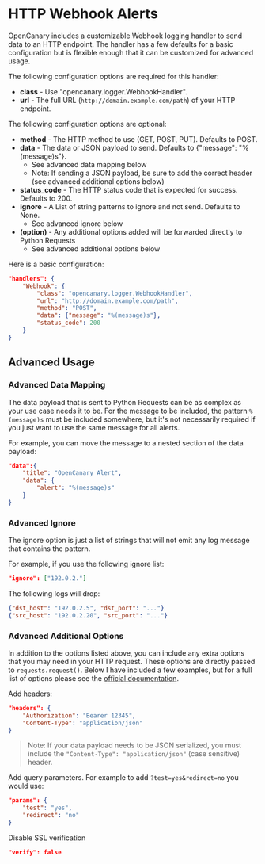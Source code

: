 # HTTP Webhook Alerts
OpenCanary includes a customizable Webhook logging handler to send data to an HTTP endpoint. The handler has a few defaults for a basic configuration but is flexible enough that it can be customized for advanced usage.

The following configuration options are required for this handler:

* **class** - Use "opencanary.logger.WebhookHandler".
* **url** - The full URL (`http://domain.example.com/path`) of your HTTP endpoint.

The following configuration options are optional:

* **method** - The HTTP method to use (GET, POST, PUT). Defaults to POST.
* **data** - The data or JSON payload to send. Defaults to {"message": "%(message)s"}.
    * See advanced data mapping below
    * Note: If sending a JSON payload, be sure to add the correct header (see advanced additional options below)
* **status_code** - The HTTP status code that is expected for success. Defaults to 200.
* **ignore** - A List of string patterns to ignore and not send. Defaults to None.
    * See advanced ignore below
* **(option)** - Any additional options added will be forwarded directly to Python Requests
    * See advanced additional options below

Here is a basic configuration:

```json
"handlers": {
    "Webhook": {
        "class": "opencanary.logger.WebhookHandler",
        "url": "http://domain.example.com/path",
        "method": "POST",
        "data": {"message": "%(message)s"},
        "status_code": 200
    }
}
```

## Advanced Usage

### Advanced Data Mapping

The data payload that is sent to Python Requests can be as complex as your use case needs it to be. For the message to be included, the pattern `%(message)s` must be included somewhere, but it's not necessarily required if you just want to use the same message for all alerts.

For example, you can move the message to a nested section of the data payload:

```json
"data":{
    "title": "OpenCanary Alert",
    "data": {
        "alert": "%(message)s"
    }
}
```

### Advanced Ignore

The ignore option is just a list of strings that will not emit any log message that contains the pattern.

For example, if you use the following ignore list:

```json
"ignore": ["192.0.2."]
```

The following logs will drop:

```json
{"dst_host": "192.0.2.5", "dst_port": "..."}
{"src_host": "192.0.2.20", "src_port": "..."}
```

### Advanced Additional Options

In addition to the options listed above, you can include any extra options that you may need in your HTTP request. These options are directly passed to `requests.request()`. Below I have included a few examples, but for a full list of options please see the [official documentation](https://docs.python-requests.org/en/latest/api/#requests.request).

Add headers:
```json
"headers": {
    "Authorization": "Bearer 12345",
    "Content-Type": "application/json"
}
```

> Note: If your data payload needs to be JSON serialized, you must include the `"Content-Type": "application/json"` (case sensitive) header.

Add query parameters. For example to add `?test=yes&redirect=no` you would use:
```json
"params": {
    "test": "yes",
    "redirect": "no"
}
```
Disable SSL verification
```json
"verify": false
```
